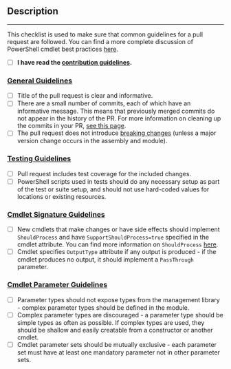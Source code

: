 <!-- DO NOT DELETE THIS TEMPLATE -->

## Description
<!--
Please add an informative description that covers the changes made by the pull request.

If applicable, reference the bug/issue that this pull request fixes here.
-->

---

This checklist is used to make sure that common guidelines for a pull request are followed. You can find a more complete discussion of PowerShell cmdlet best practices [here](https://msdn.microsoft.com/en-us/library/dd878270(v=vs.85).aspx).

- [ ] **I have read the [contribution guidelines](https://github.com/Azure/azure-powershell/blob/dev/CONTRIBUTING.md).**

### [General Guidelines](https://github.com/Azure/azure-powershell/blob/dev/CONTRIBUTING.md#general-guidelines)
- [ ] Title of the pull request is clear and informative.
- [ ] There are a small number of commits, each of which have an informative message. This means that previously merged commits do not appear in the history of the PR. For more information on cleaning up the commits in your PR, [see this page](https://github.com/Azure/azure-powershell/blob/dev/documentation/cleaning-up-commits.md).
- [ ] The pull request does not introduce [breaking changes](https://github.com/Azure/azure-powershell/blob/dev/documentation/breaking-changes.md) (unless a major version change occurs in the assembly and module).

### [Testing Guidelines](https://github.com/Azure/azure-powershell/blob/dev/CONTRIBUTING.md#testing-guidelines)
- [ ] Pull request includes test coverage for the included changes.
- [ ] PowerShell scripts used in tests should do any necessary setup as part of the test or suite setup, and should not use hard-coded values for locations or existing resources.

### [Cmdlet Signature Guidelines](https://github.com/Azure/azure-powershell/blob/dev/CONTRIBUTING.md#cmdlet-signature-guidelines)
- [ ] New cmdlets that make changes or have side effects should implement `ShouldProcess` and have `SupportShouldProcess=true` specified in the cmdlet attribute. You can find more information on `ShouldProcess` [here](https://gist.github.com/markcowl/338e16fe5c8bbf195aff9f8af0db585d#what-is-the-change).
- [ ] Cmdlet specifies `OutputType` attribute if any output is produced - if the cmdlet produces no output, it should implement a `PassThrough` parameter.

### [Cmdlet Parameter Guidelines](https://github.com/Azure/azure-powershell/blob/dev/CONTRIBUTING.md#cmdlet-parameter-guidelines)
- [ ] Parameter types should not expose types from the management library - complex parameter types should be defined in the module.
- [ ] Complex parameter types are discouraged - a parameter type should be simple types as often as possible. If complex types are used, they should be shallow and easily creatable from a constructor or another cmdlet.
- [ ] Cmdlet parameter sets should be mutually exclusive - each parameter set must have at least one mandatory parameter not in other parameter sets.